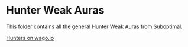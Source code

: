 # Hunter Weak Auras
This folder contains all the general Hunter Weak Auras from Suboptimal.

[Hunters on wago.io](https://wago.io/weakauras/classes/hunter)
